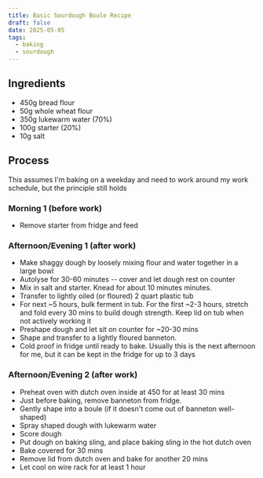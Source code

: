 ```yaml
---
title: Basic Sourdough Boule Recipe
draft: false
date: 2025-05-05
tags:
  - baking
  - sourdough
---
```

## Ingredients
- 450g bread flour
- 50g whole wheat flour
- 350g lukewarm water (70%)
- 100g starter (20%)
- 10g salt

## Process
This assumes I'm baking on a weekday and need to work around my work schedule, but the principle still holds

### Morning 1 (before work)
- Remove starter from fridge and feed

### Afternoon/Evening 1 (after work)
- Make shaggy dough by loosely mixing flour and water together in a large bowl
- Autolyse for 30-60 minutes -- cover and let dough rest on counter
- Mix in salt and starter. Knead for about 10 minutes minutes.
- Transfer to lightly oiled (or floured) 2 quart plastic tub
- For next ~5 hours, bulk ferment in tub. For the first ~2-3 hours, stretch and fold every 30 mins to build dough strength. Keep lid on tub when not actively working it
- Preshape dough and let sit on counter for ~20-30 mins
- Shape and transfer to a lightly floured banneton.
- Cold proof in fridge until ready to bake. Usually this is the next afternoon for me, but it can be kept in the fridge for up to 3 days
### Afternoon/Evening 2 (after work)
- Preheat oven with dutch oven inside at 450 for at least 30 mins
- Just before baking, remove banneton from fridge.
- Gently shape into a boule (if it doesn't come out of banneton well-shaped)
- Spray shaped dough with lukewarm water
- Score dough
- Put dough on baking sling, and place baking sling in the hot dutch oven
- Bake covered for 30 mins
- Remove lid from dutch oven and bake for another 20 mins
- Let cool on wire rack for at least 1 hour
